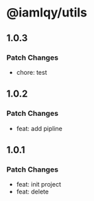 # @iamlqy/utils

## 1.0.3

### Patch Changes

- chore: test

## 1.0.2

### Patch Changes

- feat: add pipline

## 1.0.1

### Patch Changes

- feat: init project
- feat: delete
